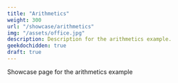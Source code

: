 ```yaml
---
title: "Arithmetics"
weight: 300
url: "/showcase/arithmetics"
img: "/assets/office.jpg"
description: Description for the arithmetics example.
geekdochidden: true
draft: true
---
```

Showcase page for the arithmetics example